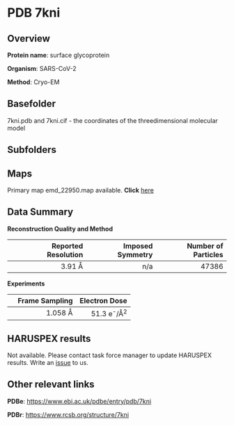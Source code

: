 # PDB 7kni

## Overview

**Protein name**: surface glycoprotein

**Organism**: SARS-CoV-2

**Method**: Cryo-EM



## Basefolder

7kni.pdb and 7kni.cif - the coordinates of the threedimensional molecular model

## Subfolders









## Maps

Primary map emd_22950.map available. **Click** [here](http://ftp.wwpdb.org/pub/emdb/structures/EMD-22950/map/) 

## Data Summary
**Reconstruction Quality and Method**

|   | Reported Resolution | Imposed Symmetry | Number of Particles |
|---|-------------:|----------------:|--------------:|
|   |3.91 Å|n/a|47386|

**Experiments**

|   | Frame Sampling | Electron Dose |
|---|-------------:|----------------:|
|   |1.058 Å|51.3 e<sup>-</sup>/Å<sup>2</sup>|

## HARUSPEX results

Not available. Please contact task force manager to update HARUSPEX results. Write an [issue](https://github.com/thorn-lab/coronavirus_structural_task_force/issues) to us.

## Other relevant links 
**PDBe**:  https://www.ebi.ac.uk/pdbe/entry/pdb/7kni
 
**PDBr**: https://www.rcsb.org/structure/7kni 
